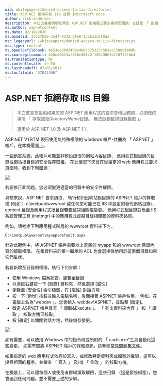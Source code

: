 ```yaml
---
uid: whitepapers/denied-access-to-iis-directories
title: ASP.NET 拒絕存取 IIS 目錄 |Microsoft Docs
author: rick-anderson
description: 本白皮書會說明如果您 ASP.NET 應用程式要求會傳回錯誤，也就是 「 拒絕存取 DirectoryName 目錄必須做事情。 無法為 s...
ms.author: aspnetcontent
ms.date: 02/10/2010
ms.assetid: 3cb27b8a-354f-4332-bfe0-232b13bbf8aa
msc.legacyurl: /whitepapers/denied-access-to-iis-directories
msc.type: content
ms.openlocfilehash: 4853ee29d2468c4b67375123c5b2ec15089fe09b
ms.sourcegitcommit: b28cd0313af316c051c2ff8549865bff67f2fbb4
ms.translationtype: MT
ms.contentlocale: zh-TW
ms.lasthandoff: 07/05/2018
ms.locfileid: "37842406"
---
```

<a name="aspnet-denied-access-to-iis-directories"></a>ASP.NET 拒絕存取 IIS 目錄
====================
> 本白皮書會說明如果您的 ASP.NET 應用程式的要求會傳回錯誤，必須做的事情 「 存取被拒*DirectoryName*目錄。 無法啟動監視目錄變更 」。
> 
> 適用於 ASP.NET 1.0 及 ASP.NET 1.1。


ASP.NET V1 RTM 現已使用無特殊權限的 windows 帳戶-註冊為 「 ASPNET 」 帳戶，在本機電腦上。

一些鎖定系統，此帳戶可能並非預設讀取的網站內容目錄、 應用程式根目錄的目錄或網站根目錄的安全性存取權。 在此情況下您會在從給定的 web 應用程式要求頁面時，收到下列錯誤：

![](denied-access-to-iis-directories/_static/image1.jpg)

若要修正此問題，您必須變更適當的目錄中的安全性權限。

具體來說，ASP.NET 要求讀取、 執行和列出網站根目錄的 ASPNET 帳戶的存取權 (例如： c:\inetpub\wwwroot 或任何您可能已在 IIS 中設定的替代網站目錄)，content 目錄及應用程式根目錄若要監視組態檔變更。 應用程式根目錄對應至 IIS 系統管理工具 (inetmgr) 中的應用程式虛擬目錄相關聯的資料夾路徑。

例如，請考慮下列應用程式階層的 wwwroot 資料夾下方。

`C:\inetpub\wwwroot\myapp\default.aspx`

針對此範例中，將 ASPNET 帳戶需要以上定義的 myapp 和的 wwwroot 目錄內容的讀取權限。 在根資料夾的單一繼承的 ACL 也會選擇性地用於這兩個目錄如果它們巢狀。

若要新增至目錄的權限，執行下列步驟：

- 使用 Windows 檔案總管，瀏覽至目錄
- 以滑鼠右鍵按一下 [目錄] 資料夾，然後選擇 [屬性]
- 瀏覽至 [安全性] 索引標籤，在 [屬性] 對話方塊
- 按一下 [新增] 按鈕並輸入電腦名稱，後面接著 ASPNET 帳戶名稱。 例如，在電腦上名為"webdev 」，您會輸入 webdev\ASPNET，並點擊 [確定]。
- 確定 ASPNET 帳戶具有 「 讀取&amp;Execute 」、 「 列出資料夾內容 」 和 「 讀取 」 核取方塊已核取。
- 按 [確定] 以關閉對話方塊，然後儲存變更。

![](denied-access-to-iis-directories/_static/image2.jpg)

如有需要，可以使用 Windows 中的指令碼或所附的 「 cacls.exe"工具自動化這些變更。 如需有關將 ASPNET 帳戶的詳細資訊，請參閱[常見問題集文件](https://go.microsoft.com/fwlink/?LinkId=5828)。

如果指定的 web 應用程式依存於寫入，或修改特定資料夾或檔案的權限，這可以授與相同的程序，並檢查 「 寫入 」 及/或 「 修改 」 的核取方塊。

在機器上，可以讓每個人或使用者群組讀取權限，這些目錄 （這是預設組態），您會遇到任何問題，並不需要上述的步驟。
